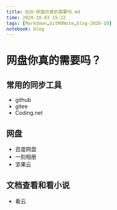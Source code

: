 ```yaml
---
title: 028-网盘你真的需要吗.md
time: 2020-10-03 15:22
tags: [Markdown,GitMdNote,blog-2020-10]
notebook: blog
---
```


# 网盘你真的需要吗？

## 常用的同步工具

- github
- gitee
- Coding.net

## 网盘

- 百度网盘
- 一刻相册
- 坚果云

## 文档查看和看小说

- 看云

